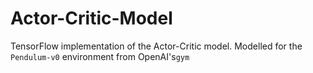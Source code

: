 # Actor-Critic-Model
TensorFlow implementation of the Actor-Critic model. Modelled for the `Pendulum-v0` environment from OpenAI's`gym`
